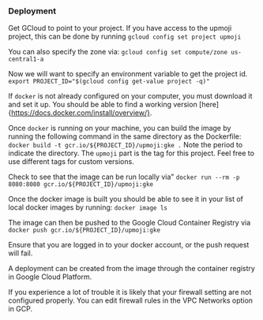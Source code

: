### Deployment
 Get GCloud to point to your project. If you have access to the upmoji project, this can be done by running
 ```gcloud config set project upmoji```

 You can also specify the zone via:
 ```gcloud config set compute/zone us-central1-a```

 Now we will want to specify an environment variable to get the project id.
 ```export PROJECT_ID="$(gcloud config get-value project -q)"```

If `docker` is not already configured on your computer, you must download it and set it up. You should be able to find a working version [here]{https://docs.docker.com/install/overview/}.

Once `docker` is running on your machine, you can build the image by running the following command in the same directory as the Dockerfile:
```docker build -t gcr.io/${PROJECT_ID}/upmoji:gke .```
Note the period to indicate the directory. The `upmoji` part is the tag for this project. Feel free to use different tags for custom versions.

Check to see that the image can be run locally via"
```docker run --rm -p 8080:8080 gcr.io/${PROJECT_ID}/upmoji:gke```

Once the docker image is built you should be able to see it in your list of local docker images by running:
```docker image ls```

The image can then be pushed to the Google Cloud Container Registry via
```docker push gcr.io/${PROJECT_ID}/upmoji:gke```

Ensure that you are logged in to your docker account, or the push request will fail.

A deployment can be created from the image through the container registry in Google Cloud Platform.

If you experience a lot of trouble it is likely that your firewall setting are not configured properly. You can edit firewall rules in the VPC Networks option in GCP.
